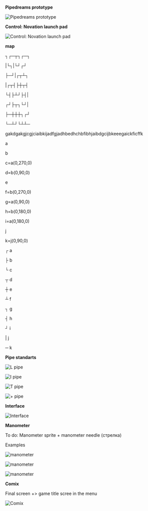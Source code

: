 **Pipedreams prototype**

![Pipedreams prototype](https://www.abandonwaredos.com/public/aban_img_screens/pipedreams-2.jpg)

**Control: Novation launch pad**

![Control: Novation launch pad](https://www.thomann.de/pics/bdb/366032/10034868_800.jpg)



**map**

┐┌─┬┐┌─┐

|└┐|└┘┌┘

├─┘|┌┬┴┐

|┌┬┤├┼┬┤

└┤├┴┘├┤|

┌┘├┬┐└┘|

├─┼┼┼┐┌┘

└─┴┘└┴┴─



gakdgakgjcgjciaibkijadfgjadhbedhchbfibhjaibdgcijbkeeegaickficffk


a

b

c=a(0,270,0)

d=b(0,90,0)

e

f=b(0,270,0)

g=a(0,90,0)

h=b(0,180,0)

i=a(0,180,0)

j

k=j(0,90,0)

┌	a

├	b

└	c

┬	d

┼	e

┴	f

┐	g

┤	h

┘	i

|	j

─	k


**Pipe standarts**

![L pipe](/other/L.png)

![I pipe](/other/I.png)

![T pipe](/other/T.png)

![+ pipe](/other/+.png)


**Interface**

![Interface](/other/interface.PNG)

**Manometer**

To do: Manometer sprite + manometer needle (стрелка)

Examples

![manometer](https://i5.walmartimages.com/asr/0896c286-95ec-4243-b561-7654f4b58a6b_1.58021fa41e07b33232fbf4729c288ddd.jpeg)

![manometer](https://i.ebayimg.com/images/g/ySgAAOSwL~hbRNwv/s-l300.jpg)

![manometer](https://i.ebayimg.com/images/g/ySgAAOSwL~hbRNwv/s-l300.jpg)


**Comix**

Final screen +> game title scree in the menu

![Comix](/other/comix.jpg)


